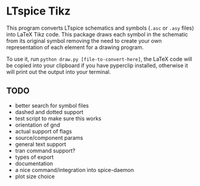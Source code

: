 # LTspice Tikz

This program converts LTspice schematics and symbols (`.asc` or `.asy` 
files) into LaTeX Tikz code. This package draws each symbol in the 
schematic from its original symbol removing the need to create your own
representation of each element for a drawing program.

To use it, run `python draw.py [file-to-convert-here]`, the LaTeX code
will be copied into your clipboard if you have pyperclip installed,
otherwise it will print out the output into your terminal.

## TODO

- better search for symbol files
- dashed and dotted support
- test script to make sure this works
- orientation of gnd
- actual support of flags
- source/component params
- general text support
- tran command support?
- types of export
- documentation
- a nice command/integration into spice-daemon
- plot size choice